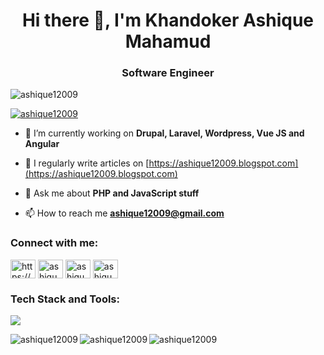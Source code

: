 <h1 align="center">Hi there 👋, I'm Khandoker Ashique Mahamud</h1>
<h3 align="center">Software Engineer</h3>

<p align="left"> <img src="https://komarev.com/ghpvc/?username=ashique12009&label=Profile%20views&color=0e75b6&style=flat" alt="ashique12009" /> </p>

<p align="left"> <a href="https://twitter.com/ashique12009" target="blank"><img src="https://img.shields.io/twitter/follow/ashique12009?logo=twitter&style=for-the-badge" alt="ashique12009" /></a> </p>

- 🌱 I’m currently working on **Drupal, Laravel, Wordpress, Vue JS and Angular**

- 📝 I regularly write articles on [https://ashique12009.blogspot.com](https://ashique12009.blogspot.com)

- 💬 Ask me about **PHP and JavaScript stuff**

- 📫 How to reach me **ashique12009@gmail.com**

<h3 align="left">Connect with me:</h3>
<p align="left">
<a href="https://codepen.io/ashique12009" target="blank"><img align="center" src="https://raw.githubusercontent.com/rahuldkjain/github-profile-readme-generator/master/src/images/icons/Social/codepen.svg" alt="https://codepen.io/ashique12009" height="30" width="40" /></a>
<a href="https://twitter.com/ashique12009" target="blank"><img align="center" src="https://raw.githubusercontent.com/rahuldkjain/github-profile-readme-generator/master/src/images/icons/Social/twitter.svg" alt="ashique12009" height="30" width="40" /></a>
<a href="https://linkedin.com/in/ashique12009" target="blank"><img align="center" src="https://raw.githubusercontent.com/rahuldkjain/github-profile-readme-generator/master/src/images/icons/Social/linked-in-alt.svg" alt="ashique12009" height="30" width="40" /></a>
<a href="https://fb.com/ashique12009" target="blank"><img align="center" src="https://raw.githubusercontent.com/rahuldkjain/github-profile-readme-generator/master/src/images/icons/Social/facebook.svg" alt="ashique12009" height="30" width="40" /></a>
</p>

<h3 align="left">Tech Stack and Tools:</h3>
<p align="left"> <img src="[![My Skills](https://skillicons.dev/icons?i=html,css,js,wasm)](https://skillicons.dev)" /> </p>

<p align="center"><img align="left" src="https://github-readme-stats.vercel.app/api/top-langs?username=ashique12009&show_icons=true&locale=en&layout=compact" alt="ashique12009" /><img align="left" src="https://github-readme-stats.vercel.app/api?username=ashique12009&show_icons=true&locale=en" alt="ashique12009" />
</p>
<p><img align="center" src="https://github-readme-streak-stats.herokuapp.com/?user=ashique12009&" alt="ashique12009" /></p>
